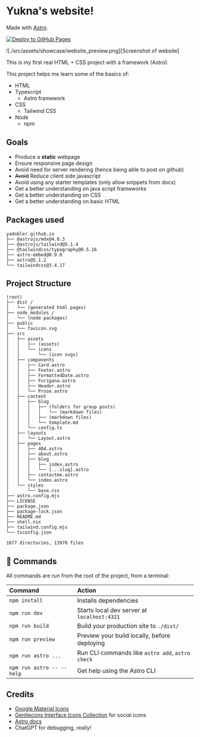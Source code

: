 # Yukna's website!

Made with [*Astro*](https://docs.astro.build).

[![Deploy to GitHub Pages](https://github.com/yadobler/yadobler.github.io/actions/workflows/deploy.yml/badge.svg)](https://github.com/yadobler/yadobler.github.io/actions/workflows/deploy.yml)

![./src/assets/showcase/website_preview.png][Screenshot of website]

This is my first real HTML + CSS project with a framework (Astro).

This project helps me learn some of the basics of:
- HTML
- Typescript
    - Astro framework
- CSS 
    - Tailwind CSS
- Node
    - npm

## Goals
- Produce a **static** webpage 
- Ensure responsive page design
- Avoid need for server rendering (hence being able to post on github) 
- ~~Avoid~~ Reduce client side javascript
- Avoid using any starter templates (only allow snippets from docs) 
- Get a better understanding on java script frameworks 
- Get a better understanding on CSS
- Get a better understanding on basic HTML

## Packages used

```text
yadobler.github.io
├── @astrojs/mdx@4.0.3
├── @astrojs/tailwind@5.1.4
├── @tailwindcss/typography@0.5.16
├── astro-embed@0.9.0
├── astro@5.1.2
└── tailwindcss@3.4.17
```

## Project Structure

```text
(root)
├── dist / 
│   └── (generated html pages)
├── node_modules /
│   └── (node packages)
├── public
│   └── favicon.svg
├── src
│   ├── assets
│   │   ├── (assets)
│   │   └── icons
│   │       └── (icon svgs)
│   ├── components
│   │   ├── Card.astro
│   │   ├── Footer.astro
│   │   ├── FormattedDate.astro
│   │   ├── Furigana.astro
│   │   ├── Header.astro
│   │   └── Prose.astro
│   ├── content
│   │   ├── blog
│   │   │   ├── (folders for group posts)
│   │   │   │   └── (markdown files)
│   │   │   ├── (markdown files)
│   │   │   └── template.md
│   │   └── config.ts
│   ├── layouts
│   │   └── Layout.astro
│   ├── pages
│   │   ├── 404.astro
│   │   ├── about.astro
│   │   ├── blog
│   │   │   ├── index.astro
│   │   │   └── [...slug].astro
│   │   ├── contactme.astro
│   │   └── index.astro
│   └── styles
│       └── base.css
├── astro.config.mjs
├── LICENSE
├── package.json
├── package-lock.json
├── README.md
├── shell.nix
├── tailwind.config.mjs
└── tsconfig.json

1677 directories, 13978 files
```

## 🧞 Commands

All commands are run from the root of the project, from a terminal:

| Command                   | Action                                           |
| :------------------------ | :----------------------------------------------- |
| `npm install`             | Installs dependencies                            |
| `npm run dev`             | Starts local dev server at `localhost:4321`      |
| `npm run build`           | Build your production site to `./dist/`          |
| `npm run preview`         | Preview your build locally, before deploying     |
| `npm run astro ...`       | Run CLI commands like `astro add`, `astro check` |
| `npm run astro -- --help` | Get help using the Astro CLI                     |

## Credits
- [Google Material Icons](https://fonts.google.com/)
- [Gentlecons Interface Icons Collection](https://www.svgrepo.com/collection/gentlecons-interface-icons/) for social icons
- [Astro docs](https://docs.astro.build/)
- ChatGPT for debugging, really!
